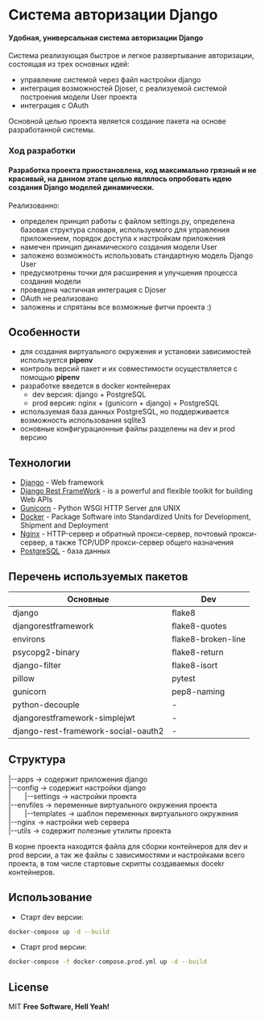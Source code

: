 # Система авторизации Django 
#### Удобная, универсальная система авторизации Django

Система реализующая быстрое и легкое развертывание авторизации, состоящая из трех основных идей:
- управление системой через файл настройки django
- интеграция возможностей Djoser, с реализуемой системой построения модели User проекта
- интеграция с OAuth

Основной целью проекта является создание пакета на основе разработанной системы.

### Ход разработки

#### Разработка проекта приостановлена, код максимально грязный и не красивый, на данном этапе целью являлось опробовать идею создания Django моделей динамически.

Реализованно:
- определен принцип работы с файлом settings.py, определена базовая структура словаря, используемого для управления приложением, порядок доступа к настройкам приложения 
- намечен принцип динамического создания модели User
- заложено возможность использовать стандартную модель Django User
- предусмотрены точки для расширения и улучшения процесса создания модели
- проведена частичная интеграция с Djoser
- OAuth не реализовано
- заложены и спрятаны все возможные фитчи проекта :)

## Особенности
- для создания виртуального окружения и установки зависимостей используется **pipenv**
- контроль версий пакет и их совместимости осуществляется с помощью **pipenv**
- разработке введется в docker контейнерах 
    - dev версия:  django + PostgreSQL
    - prod версия: nginx + (gunicorn + django) + PostgreSQL
- используемая база данных PostgreSQL, но поддерживается возможность использования sqlite3
- основные конфигурационные файлы разделены на dev и prod версию


## Технологии
- [Django](https://www.djangoproject.com/) - Web framework
- [Django Rest FrameWork](https://www.django-rest-framework.org/) - is a powerful and flexible toolkit for building Web APIs
- [Gunicorn](https://gunicorn.org/) - Python WSGI HTTP Server для UNIX
- [Docker](https://www.docker.com/) - Package Software into Standardized Units for Development, Shipment and Deployment
- [Nginx](https://nginx.org/ru/) - HTTP-сервер и обратный прокси-сервер, почтовый прокси-сервер, а также TCP/UDP прокси-сервер общего назначения
- [PostgreSQL](https://www.postgresql.org/) - база данных

## Перечень используемых пакетов

| Основные | Dev |
| ------ | ------ |
| django | flake8 |
| djangorestframework | flake8-quotes |
| environs | flake8-broken-line |
| psycopg2-binary | flake8-return |
| django-filter | flake8-isort |
| pillow | pytest |
| gunicorn | pep8-naming |
| python-decouple | - |
| djangorestframework-simplejwt | - |
| django-rest-framework-social-oauth2 | - |


## Cтруктура
|--apps -> содержит приложения django</br>
|--config -> содержит настройки django</br>
|&nbsp;&nbsp;&nbsp;&nbsp;&nbsp;&nbsp;&nbsp;|--settings -> настройки проекта</br>
|--envfiles -> переменные виртуального окружения проекта</br>
|&nbsp;&nbsp;&nbsp;&nbsp;&nbsp;&nbsp;&nbsp;|--templates -> шаблон переменных виртуального окружения</br>
|--nginx -> настройки web сервера</br>
|--utils -> содержит полезные утилиты проекта</br>

В корне проекта находятся файла для сборки контейнеров для dev и prod версии, а так же файлы с зависимостями и настройками всего проекта, в том числе стартовые скрипты создаваемых docekr контейнеров.

## Использование
- Старт dev версии:
```sh
docker-compose up -d --build
```
- Старт prod версии:
```sh
docker-compose -f docker-compose.prod.yml up -d --build
```

## License

MIT
**Free Software, Hell Yeah!**
